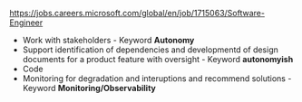 https://jobs.careers.microsoft.com/global/en/job/1715063/Software-Engineer
- Work with stakeholders - Keyword **Autonomy**
- Support identification of dependencies and developmentd of design documents for a product feature with oversight - Keyword **autonomyish**
- Code
- Monitoring for degradation and interuptions and recommend solutions - Keyword **Monitoring/Observability**